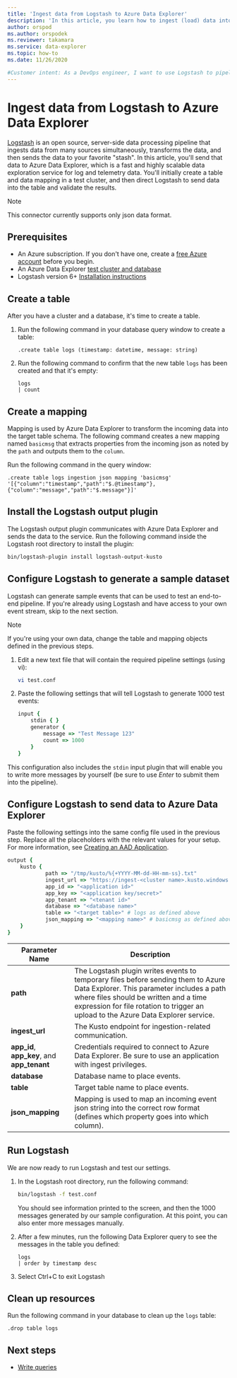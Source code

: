 ```yaml
---
title: 'Ingest data from Logstash to Azure Data Explorer'
description: 'In this article, you learn how to ingest (load) data into Azure Data Explorer from Logstash'
author: orspod
ms.author: orspodek
ms.reviewer: takamara
ms.service: data-explorer
ms.topic: how-to
ms.date: 11/26/2020

#Customer intent: As a DevOps engineer, I want to use Logstash to pipeline logs and ingest into Azure Data Explorer so that I can analyze them later.
---
```


# Ingest data from Logstash to Azure Data Explorer

[Logstash](https://www.elastic.co/products/logstash) is an open source, server-side data processing pipeline that ingests data from many sources simultaneously, transforms the data, and then sends the data to your favorite "stash". In this article, you'll send that data to Azure Data Explorer, which is a fast and highly scalable data exploration service for log and telemetry data. You'll initially create a table and data mapping in a test cluster, and then direct Logstash to send data into the table and validate the results.

> [!NOTE]
> This connector currently supports only json data format.

## Prerequisites

* An Azure subscription. If you don't have one, create a [free Azure account](https://azure.microsoft.com/free/) before you begin.
* An Azure Data Explorer [test cluster and database](create-cluster-database-portal.md)
* Logstash version 6+ [Installation instructions](https://www.elastic.co/guide/en/logstash/current/installing-logstash.html)

## Create a table

After you have a cluster and a database, it's time to create a table.

1. Run the following command in your database query window to create a table:

    ```Kusto
    .create table logs (timestamp: datetime, message: string)
    ```

1. Run the following command to confirm that the new table `logs` has been created and that it's empty:
    ```Kusto
    logs
    | count
    ```

## Create a mapping

Mapping is used by Azure Data Explorer to transform the incoming data into the target table schema. The following command creates a new mapping named `basicmsg` that extracts properties from the incoming json as noted by the `path` and outputs them to the `column`.

Run the following command in the query window:

```Kusto
.create table logs ingestion json mapping 'basicmsg' '[{"column":"timestamp","path":"$.@timestamp"},{"column":"message","path":"$.message"}]'
```

## Install the Logstash output plugin

The Logstash output plugin communicates with Azure Data Explorer and sends the data to the service.
Run the following command inside the Logstash root directory to install the plugin:

```sh
bin/logstash-plugin install logstash-output-kusto
```

## Configure Logstash to generate a sample dataset

Logstash can generate sample events that can be used to test an end-to-end pipeline.
If you're already using Logstash and have access to your own event stream, skip to the next section. 

> [!NOTE]
> If you're using your own data, change the table and mapping objects defined in the previous steps.

1. Edit a new text file that will contain the required pipeline settings (using vi):

    ```sh
    vi test.conf
    ```

1. Paste the following settings that will tell Logstash to generate 1000 test events:

    ```ruby
    input {
        stdin { }
        generator {
            message => "Test Message 123"
            count => 1000
        }
    }
    ```

This configuration also includes the `stdin` input plugin that will enable you to write more messages by yourself (be sure to use *Enter* to submit them into the pipeline).

## Configure Logstash to send data to Azure Data Explorer

Paste the following settings into the same config file used in the previous step. Replace all the placeholders with the relevant values for your setup. For more information, see [Creating an AAD Application](./provision-azure-ad-app.md). 

```ruby
output {
    kusto {
            path => "/tmp/kusto/%{+YYYY-MM-dd-HH-mm-ss}.txt"
            ingest_url => "https://ingest-<cluster name>.kusto.windows.net/"
            app_id => "<application id>"
            app_key => "<application key/secret>"
            app_tenant => "<tenant id>"
            database => "<database name>"
            table => "<target table>" # logs as defined above
            json_mapping => "<mapping name>" # basicmsg as defined above
    }
}
```

| Parameter Name | Description |
| --- | --- |
| **path** | The Logstash plugin writes events to temporary files before sending them to Azure Data Explorer. This parameter includes a path where files should be written and a time expression for file rotation to trigger an upload to the Azure Data Explorer service.|
| **ingest_url** | The Kusto endpoint for ingestion-related communication.|
| **app_id**,  **app_key**, and **app_tenant**| Credentials required to connect to Azure Data Explorer. Be sure to use an application with ingest privileges. |
| **database**| Database name to place events. |
| **table** | Target table name to place events. |
| **json_mapping** | Mapping is used to map an incoming event json string into the correct row format (defines which property goes into which column). |

## Run Logstash

We are now ready to run Logstash and test our settings.

1. In the Logstash root directory, run the following command:

    ```sh
    bin/logstash -f test.conf
    ```

    You should see information printed to the screen, and then the 1000 messages generated by our sample configuration. At this point, you can also enter more messages manually.

1. After a few minutes, run the following Data Explorer query to see the messages in the table you defined:

    ```Kusto
    logs
    | order by timestamp desc
    ```

1. Select Ctrl+C to exit Logstash

## Clean up resources

Run the following command in your database to clean up the `logs` table:

```Kusto
.drop table logs
```

## Next steps

* [Write queries](write-queries.md)
